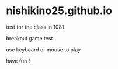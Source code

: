 # nishikino25.github.io
test for the class in 1081

breakout game test

use keyboard or mouse to play

have fun !
